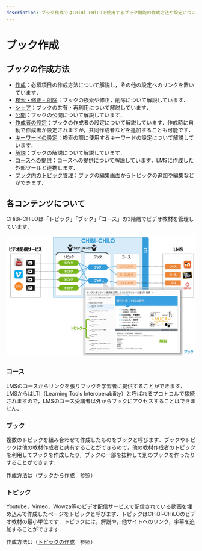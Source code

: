 ```yaml
---
description: ブック作成ではCHiBi-CHiLOで使用するブック機能の作成方法や設定について解説しています．
---
```


# ブック作成
## ブックの作成方法
* [作成]()：必須項目の作成方法について解説し，その他の設定へのリンクを置いています．
* [検索・修正・削除]()：ブックの検索や修正，削除について解説しています．
* [シェア]()：ブックの共有・再利用について解説しています．
* [公開]()：ブックの公開について解説しています．
* [作成者の設定]()：ブックの作成者の設定について解説しています．作成時に自動で作成者が設定されますが，共同作成者などを追加することも可能です．
* [キーワードの設定]()：検索の際に使用するキーワードの設定について解説しています．
* [解説]()：ブックの解説について解説しています．
* [コースへの提供]()：コースへの提供について解説しています．LMSに作成した外部ツールと連携します．
* [ブック内のトピック管理]()：ブックの編集画面からトピックの追加や編集などができます．

## 各コンテンツについて

CHiBi-CHiLOは「トピック」「ブック」「コース」の3階層でビデオ教材を管理しています．

![](<../../.gitbook/assets/image (411).png>)

### コース

LMSのコースからリンクを張りブックを学習者に提供することができます．LMSからはLTI（Learning Tools Interoperability）と呼ばれるプロトコルで接続されますので，LMSのコース受講者以外からブックにアクセスすることはできません．

### ブック

複数のトピックを組み合わせて作成したものをブックと呼びます．ブックやトピックは他の教材作成者と共有することができるので，他の教材作成者のトピックを利用してブックを作成したり，ブックの一部を抜粋して別のブックを作ったりすることができます．

作成方法は（[ブックから作成](book.md)　参照）

### トピック

Youtube，Vimeo，Wowza等のビデオ配信サービスで配信されている動画を埋め込んで作成したページをトピックと呼びます．トピックはCHiBi-CHiLOのビデオ教材の最小単位です．トピックには，解説や，他サイトへのリンク，字幕を追加することができます．

作成方法は（[トピックの作成](topic.md)　参照）